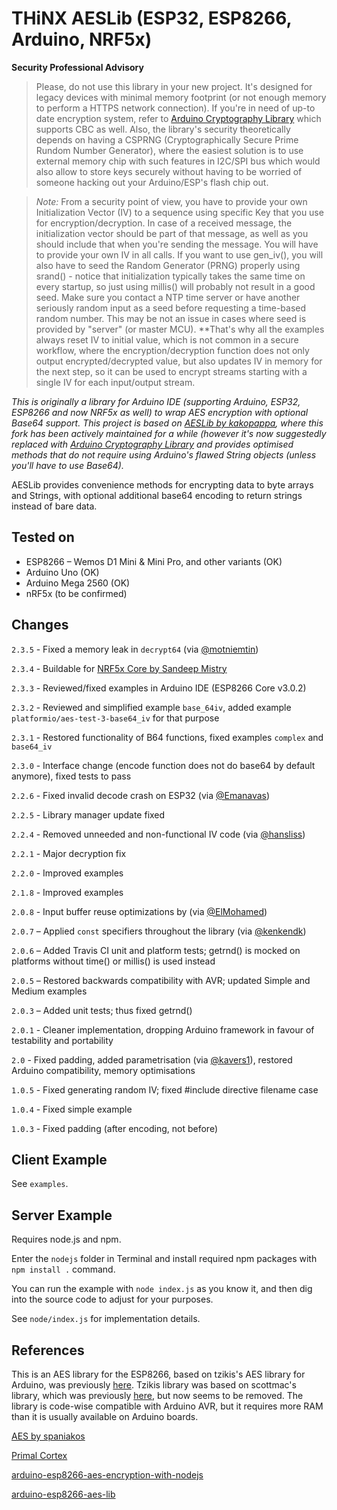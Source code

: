 # THiNX AESLib (ESP32, ESP8266, Arduino, NRF5x)

**Security Professional Advisory**

> Please, do not use this library in your new project. It's designed for legacy devices with minimal memory footprint (or not enough memory to perform a HTTPS network connection). If you're in need of up-to date encryption system, refer to [Arduino Cryptography Library](https://rweather.github.io/arduinolibs/crypto.html) which supports CBC as well.
Also, the library's security theoretically depends on having a CSPRNG (Cryptographically Secure Prime Rundom Number Generator), where the easiest solution is to use external memory chip with such features in I2C/SPI bus which would also allow to store keys securely without having to be worried of someone hacking out your Arduino/ESP's flash chip out.

> *Note:* From a security point of view, you have to provide your own Initialization Vector (IV) to a sequence using specific Key that you use for encryption/decryption. In case of a received message, the initialization vector should be part of that message, as well as you should include that when you're sending the message.  You will have to provide your own IV in all calls. If you want to use gen_iv(), you will also have to seed the Random Generator (PRNG) properly using srand() - notice that initialization typically takes the same time on every startup, so just using millis() will probably not result in a good seed. Make sure you contact a NTP time server or have another seriously random input as a seed before requesting a time-based random number.
This may be not an issue in cases where seed is provided by "server" (or master MCU).
**That's why all the examples always reset IV to initial value, which is not common in a secure workflow, where the encryption/decryption function does not only output encrypted/decrypted value, but also updates IV in memory for the next step, so it can be used to encrypt streams starting with a single IV for each input/output stream.

_This is originally a library for Arduino IDE (supporting Arduino, ESP32, ESP8266 and now NRF5x as well) to wrap AES encryption with optional Base64 support. This project is based on [AESLib by kakopappa](https://github.com/kakopappa/arduino-esp8266-aes-lib), where this fork has been actively maintained for a while (however it's now suggestedly replaced with [Arduino Cryptography Library](https://rweather.github.io/arduinolibs/crypto.html) and provides optimised methods that do not require using Arduino's flawed String objects (unless you'll have to use Base64)._

AESLib provides convenience methods for encrypting data to byte arrays and Strings, with optional additional base64 encoding to return strings instead of bare data.

## Tested on

* ESP8266 – Wemos D1 Mini & Mini Pro, and other variants (OK)
* Arduino Uno (OK)
* Arduino Mega 2560 (OK)
* nRF5x (to be confirmed)

## Changes

`2.3.5` - Fixed a memory leak in `decrypt64` (via [@motniemtin](https://github.com/motniemtin))

`2.3.4` - Buildable for [NRF5x Core by Sandeep Mistry](https://github.com/sandeepmistry/arduino-nRF5)

`2.3.3` - Reviewed/fixed examples in Arduino IDE (ESP8266 Core v3.0.2)

`2.3.2` - Reviewed and simplified example `base_64iv`, added example `platformio/aes-test-3-base64_iv` for that purpose

`2.3.1` - Restored functionality of B64 functions, fixed examples `complex` and `base64_iv`

`2.3.0` - Interface change (encode function does not do base64 by default anymore), fixed tests to pass

`2.2.6` - Fixed invalid decode crash on ESP32 (via [@Emanavas](https://github.com/emanavas))

`2.2.5` - Library manager update fixed

`2.2.4` - Removed unneeded and non-functional IV code (via [@hansliss](https://github.com/hansliss))

`2.2.1` - Major decryption fix

`2.2.0` - Improved examples

`2.1.8` - Improved examples

`2.0.8` - Input buffer reuse optimizations by (via [@ElMohamed](https://github.com/ElMohamed))

`2.0.7` – Applied `const` specifiers throughout the library (via [@kenkendk](https://github.com/kenkendk))

`2.0.6` – Added Travis CI unit and platform tests; getrnd() is mocked on platforms without time() or millis() is used instead

`2.0.5` – Restored backwards compatibility with AVR; updated Simple and Medium examples

`2.0.3` – Added unit tests; thus fixed getrnd()

`2.0.1` - Cleaner implementation, dropping Arduino framework in favour of testability and portability

`2.0` - Fixed padding, added parametrisation (via [@kavers1](https://github.com/kavers1)), restored Arduino compatibility, memory optimisations

`1.0.5` - Fixed generating random IV; fixed #include directive filename case

`1.0.4` - Fixed simple example

`1.0.3` - Fixed padding (after encoding, not before)

## Client Example

See `examples`.

## Server Example

Requires node.js and npm.

Enter the `nodejs` folder in Terminal and install required npm packages with `npm install .` command.

You can run the example with `node index.js` as you know it, and then dig into the source code to adjust for your purposes.

See `node/index.js` for implementation details.

## References

This is an AES library for the ESP8266, based on tzikis's AES library for Arduino, was previously [here](https://github.com/tzikis/arduino). Tzikis library was based on scottmac's library, which was previously [here](https://github.com/scottmac/arduino), but now seems to be removed. The library is code-wise compatible with Arduino AVR, but it requires more RAM than it is usually available on Arduino boards.

[AES by spaniakos](https://github.com/spaniakos/AES/)

[Primal Cortex](https://primalcortex.wordpress.com/2016/06/17/esp8266-logging-data-in-a-backend-aes-and-crypto-js/)

[arduino-esp8266-aes-encryption-with-nodejs](https://github.com/kakopappa/arduino-esp8266-aes-encryption-with-nodejs)

[arduino-esp8266-aes-lib](https://github.com/kakopappa/arduino-esp8266-aes-lib)
